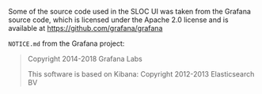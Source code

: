 
Some of the source code used in the SLOC UI was taken from the Grafana source code, which is licensed under the Apache 2.0 license and is available at https://github.com/grafana/grafana

`NOTICE.md` from the Grafana project:
> Copyright 2014-2018 Grafana Labs
> 
> This software is based on Kibana: 
> Copyright 2012-2013 Elasticsearch BV
